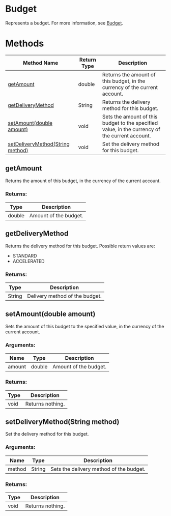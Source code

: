 # Budget
Represents a budget. For more information, see [Budget](/bingads/guides/entity-hierarchy-limits#budget).
# Methods
|Method Name|Return Type|Description|
|-|-|-
[getAmount](#getamount)|double|Returns the amount of this budget, in the currency of the current account.
[getDeliveryMethod](#getdeliverymethod)|String|Returns the delivery method for this budget.
[setAmount(double amount)](#setamount~double-amount~)|void|Sets the amount of this budget to the specified value, in the currency of the current account.
[setDeliveryMethod(String method)](#setdeliverymethod~string-method~)|void|Set the delivery method for this budget.

## <a name="getamount"></a>getAmount
Returns the amount of this budget, in the currency of the current account.

### Returns:
|Type|Description|
|-|-
double|Amount of the budget.

## <a name="getdeliverymethod"></a>getDeliveryMethod
Returns the delivery method for this budget.  Possible return values are:

- STANDARD
- ACCELERATED


### Returns:
|Type|Description|
|-|-
String|Delivery method of the budget.

## <a name="setamount~double-amount~"></a>setAmount(double amount)
Sets the amount of this budget to the specified value, in the currency of the current account.

### Arguments:
|Name|Type|Description|
|-|-|-
amount|double|Amount of the budget.
### Returns:
|Type|Description|
|-|-
void|Returns nothing.

## <a name="setdeliverymethod~string-method~"></a>setDeliveryMethod(String method)
Set the delivery method for this budget. 

### Arguments:
|Name|Type|Description|
|-|-|-
method|String|Sets the delivery method of the budget.<br />
### Returns:
|Type|Description|
|-|-
void|Returns nothing.

